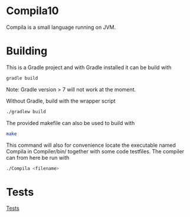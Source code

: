 # Compila10
Compila is a small language running on JVM.

# Building
   This is a Gradle project and with Gradle installed it can be build with
   ```bash
   gradle build
   ```
   Note: Gradle version > 7 will not work at the moment.
   
   Without Gradle, build with the wrapper script
   ```bash
   ./gradlew build
   ```
   The provided makefile can also be used to build with
   ```bash
   make
   ```
   This command will also for convenience locate the executable named
   Compila in Compiler/bin/ together with some code testfiles. The
   compiler can from here be run with
   ```bash
   ./Compila <filename>
   ```

# Tests
[Tests](/TESTS.md)
